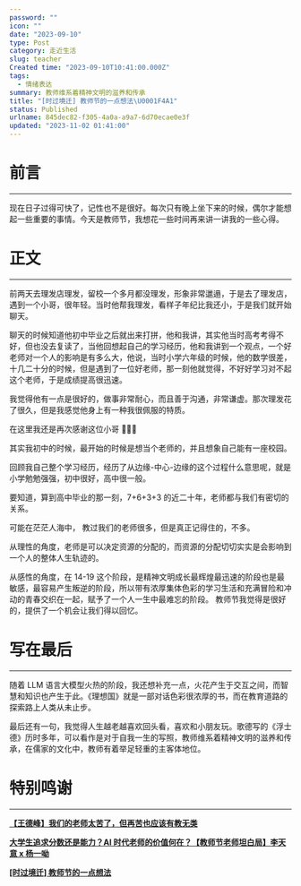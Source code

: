 ```yaml
---
password: ""
icon: ""
date: "2023-09-10"
type: Post
category: 走近生活
slug: teacher
Created time: "2023-09-10T10:41:00.000Z"
tags:
  - 情绪表达
summary: 教师维系着精神文明的滋养和传承
title: "[时过境迁] 教师节的一点想法\U0001F4A1"
status: Published
urlname: 845dec82-f305-4a0a-a9a7-6d70ecae0e3f
updated: "2023-11-02 01:41:00"
---
```


# 前言

---

现在日子过得可快了，记性也不是很好。每次只有晚上坐下来的时候，偶尔才能想起一些重要的事情。今天是教师节，我想花一些时间再来讲一讲我的一些心得。

# 正文

---

前两天去理发店理发，留校一个多月都没理发，形象非常邋遢，于是去了理发店，遇到一个小哥，很年轻。当时他帮我理发，看样子年纪比我还小，于是我们就开始聊天。

聊天的时候知道他初中毕业之后就出来打拼，他和我讲，其实他当时高考考得不好，但也没去复读了，当他回想起自己的学习经历，他和我讲到一个观点，一个好老师对一个人的影响是有多么大，他说，当时小学六年级的时候，他的数学很差，十几二十分的时候，但是遇到了一位好老师，那一刻他就觉得，不好好学习对不起这个老师，于是成绩提高很迅速。

我觉得他有一点是很好的，做事非常耐心，而且善于沟通，非常谦虚。那次理发花了很久，但是我感觉他身上有一种我很佩服的特质。

在这里我还是再次感谢这位小哥 🌺🌺🌺

其实我初中的时候，最开始的时候是想当个老师的，并且想象自己能有一座校园。

回顾我自己整个学习经历，经历了从边缘-中心-边缘的这个过程什么意思呢，就是小学勉勉强强，初中很好，高中很一般。

要知道，算到高中毕业的那一刻，7+6+3+3 的近二十年，老师都与我们有密切的关系。

可能在茫茫人海中， 教过我们的老师很多，但是真正记得住的，不多。

从理性的角度，老师是可以决定资源的分配的，而资源的分配切切实实是会影响到一个人的整体人生轨迹的。

从感性的角度，在 14-19 这个阶段，是精神文明成长最辉煌最迅速的阶段也是最敏感，最容易产生叛逆的阶段，所以带有浓厚集体色彩的学习生活和充满冒险和冲动的青春交织在一起，赋予了一个人一生中最难忘的阶段。
教师节我觉得是很好的，提供了一个机会让我们得以回忆。

# 写在最后

---

随着 LLM 语言大模型火热的阶段，我还想补充一点，火花产生于交互之间，而智慧和知识也产生于此。《理想国》就是一部对话色彩很浓厚的书，而在教育道路的探索路上人类从未止步。

最后还有一句，我觉得人生越老越喜欢回头看，喜欢和小朋友玩。歌德写的《浮士德》历时多年，可以看作是对于自我一生的写照，教师维系着精神文明的滋养和传承，在儒家的文化中，教师有着举足轻重的主客体地位。

# 特别鸣谢

---

[**【王德峰】我们的老师太苦了，但再苦也应该有教无类**](https://www.bilibili.com/video/BV1j8411B7Ha/?spm_id_from=333.1007.tianma.1-3-3.click&vd_source=237e295a40d7aaea043ead8c0d2c78ab)

[**大学生追求分数还是能力？AI 时代老师的价值何在？【教师节老师坦白局】李天意 x 杨一呦**](https://www.bilibili.com/video/BV1MP411a7rr/?spm_id_from=333.788&vd_source=237e295a40d7aaea043ead8c0d2c78ab)

[**[时过境迁] 教师节的一点想法**](https://www.bilibili.com/video/BV1sH4y1D7nK/?spm_id_from=333.999.0.0&vd_source=237e295a40d7aaea043ead8c0d2c78ab)
